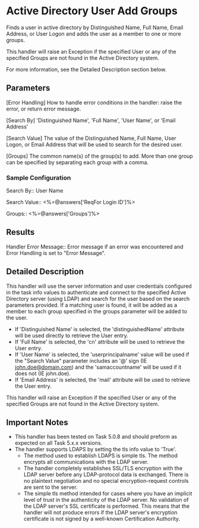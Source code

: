 # Active Directory User Add Groups
Finds a user in active directory by Distinguished Name, Full Name,
Email Address, or User Logon and adds the user as a member to one or more
groups.

This handler will raise an Exception if the specified User or any of the
specified Groups are not found in the Active Directory system.


For more information, see the Detailed Description section below.

## Parameters
[Error Handling] 
    How to handle error conditions in the handler: raise the error, or return error message.

[Search By]
    'Distinguished Name', 'Full Name', 'User Name', or 'Email Address'

[Search Value]
    The value of the Distinguished Name, Full Name, User Logon, or Email
    Address that will be used to search for the desired user.

[Groups]
    The common name(s) of the group(s) to add.  More than one group can be
    specified by separating each group with a comma.

### Sample Configuration
Search By::                     User Name

Search Value::                  <%=@answers['ReqFor Login ID']%>

Groups::                        <%=@answers['Groups']%>

## Results
Handler Error Message::     Error message if an error was encountered and 
                            Error Handling is set to "Error Message".

## Detailed Description
This handler will use the server information and user credentials configured in
the task info values to authenticate and connect to the specified Active
Directory server (using LDAP) and search for the user based on the search
parameters provided.  If a matching user is found, it will be added as a member
to each group specified in the groups parameter will be added to the user.

* If 'Distinguished Name' is selected, the 'distinguishedName' attribute will be
  used directly to retrieve the User entry.
* If 'Full Name' is selected, the 'cn' attribute will be used to retrieve the
  User entry.
* If 'User Name' is selected, the 'userprincipalname' value will be used if the
  "Search Value" parameter includes an '@' sign (IE john.doe@domain.com) and the
  'samaccountname' will be used if it does not (IE john.doe).
* If 'Email Address' is selected, the 'mail' attribute will be used to retrieve
  the User entry.

This handler will raise an Exception if the specified User or any of the
specified Groups are not found in the Active Directory system.

## Important Notes
* This handler has been tested on Task 5.0.8 and should preform as expected on
all Task 5.x.x versions.
* The handler supports LDAPS by setting the tls info value to 'True'.
  * The method used to establish LDAPS is simple tls.  The method encrypts all communications with the LDAP server.
  * The handler completely establishes SSL/TLS encryption with the LDAP server before any LDAP-protocol data is exchanged. There is no plaintext negotiation and no special encryption-request controls are sent to the server.
  * The simple tls method intended for cases where you have an implicit level of trust in the authenticity of the LDAP server. No validation of the LDAP server's SSL certificate is performed. This means that the handler will not produce errors if the LDAP server's encryption certificate is not signed by a well-known Certification Authority.